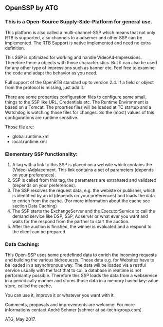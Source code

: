 ## OpenSSP by ATG

### This is a Open-Source Supply-Side-Platform for general use.

This platform is also called a multi-channel-SSP which means that not only RTB is supported, also channels to a adserver and other SSP can be implemented.
The RTB Support is native implemented and need no extra definition.

This SSP is optimized for working and handle VideoAd-Impressions. Therefore there a objects with those characteristics.
But it can also be used for any other type of impressions such as banner etc.
Feel free to examine the code and adapt the behavior as you need.

Full support of the OpenRTB standard up to version 2.4. If a field or object from the protocol is missing, just add it.

There are some properties configuration files to configure some small, things to the SSP like URL, Credentials etc.
The Runtime Environment is based on a Tomcat.
The proprties files will be loaded at TC startup and a Watchdog is watching those files for changes. So the (most) values of this configurations are runtime sensitive.

Those file are:
- global.runtime.xml
- local.runtime.xml

### Elementary SSP functionality:
1. A tag with a link to this SSP is placed on a website which contains the (Video-)Adplacement. This link contains a set of parameters (depends on your preferences). 
2. SSP is called from this tag, the parameters are extrahated and validated (depends on your preferences).
3. The SSP resolves the request data, e.g. the webiste or publisher, which is identified by an id (depends on your preferences) and loads the data to enrich from the cache. (For more information about the cache see section Data Caching)
4. The SSP starts the ExchangeServer and the ExecutorService to call the demand service like DSP, SSP, Adserver or what ever you want and waits for the respond from the partner to start the auction.
5. After the auction is finished, the winner is evaluated and a respond to the client can be prepared.

### Data Caching:
This Open-SSP uses some predefined data to enrich the incoming requests and building the various bidrequests.
Those data e.g. for Websites have to be loaded in a asynchronous way.
The data will be loaded via a restful service usually with the fact that to call a database in realtime is not performantly possible. Therefore this SSP loads the data from a webservice in a periodically manner and stores those data in a memory based key-value store, called the cache.

You can use it, improve it or whatever you want with it.

Comments, proposals and improvements are welcome.
For more informations contact André Schmer [schmer at ad-tech-group.com].

ATG, May 2017.
